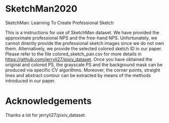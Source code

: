 # SketchMan2020
SketchMan: Learning To Create Professional Sketch

This is a instructions for use of SketchMan dataset.
We have provided the approximate professional NPS and the free-hand NPS.
Unfortunately, we cannot directly provide the professional sketch images since we do not own them. Alternatively, we provide the selected colored sketch ID in our paper.
Please refer to the file colored_sketch_pair.csv for more details in https://github.com/jerryli27/pixiv_dataset.
Once you have obtained the original and colored PS, the grayscale PS and the background mask can be produced via specific CV algorithms. 
Moreover, the corner points, straight lines and abstract contour can be extracted by means of the methods introduced in our paper. 

# Acknowledgements
Thanks a lot for jerryli27/pixiv_dataset.
